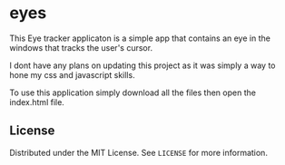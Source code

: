 # eyes

This Eye tracker applicaton is a simple app that contains an eye in the windows that tracks the user's cursor.

I dont have any plans on updating this project as it was simply a way to hone my css and javascript skills.

To use this application simply download all the files then open the index.html file.

## License

Distributed under the MIT License. See `LICENSE` for more information.
